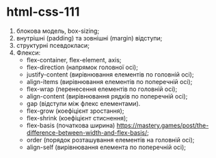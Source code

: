 # html-css-111

1. блокова модель, box-sizing;
2. внутрішні (padding) та зовнішні (margin) відступи;
3. структурні псевдокласи;
4. Флекси:
   - flex-container, flex-element, axis;
   - flex-direction (напрямок головної осі);
   - justify-content (вирівнювання елементів по головній осі);
   - align-items (вирівнювання елементів по поперечній осі);
   - flex-wrap (перенесення елементів по головній осі);
   - align-content (вирівнювання рядків по поперечній осі);
   - gap (відступи між флекс елементами).
   - flex-grow (коефіцієнт зростання);
   - flex-shrink (коефіцієнт стиснення);
   - flex-basis (початкова ширина)
     https://mastery.games/post/the-difference-between-width-and-flex-basis/;
   - order (порядок розташування елементів на головній осі);
   - align-self (вирівнювання елемента по поперечній осі);
